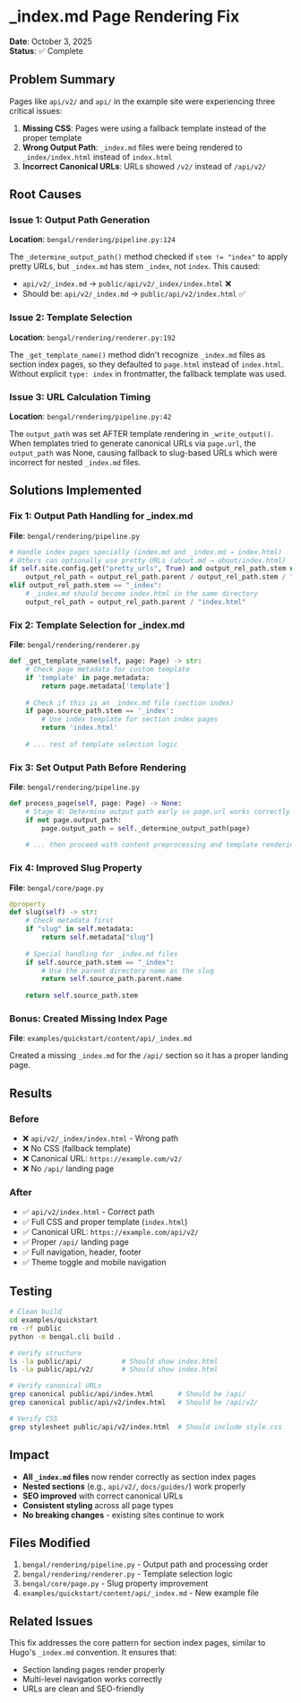 # _index.md Page Rendering Fix

**Date**: October 3, 2025  
**Status**: ✅ Complete

## Problem Summary

Pages like `api/v2/` and `api/` in the example site were experiencing three critical issues:

1. **Missing CSS**: Pages were using a fallback template instead of the proper template
2. **Wrong Output Path**: `_index.md` files were being rendered to `_index/index.html` instead of `index.html`
3. **Incorrect Canonical URLs**: URLs showed `/v2/` instead of `/api/v2/`

## Root Causes

### Issue 1: Output Path Generation
**Location**: `bengal/rendering/pipeline.py:124`

The `_determine_output_path()` method checked if `stem != "index"` to apply pretty URLs, but `_index.md` has stem `_index`, not `index`. This caused:
- `api/v2/_index.md` → `public/api/v2/_index/index.html` ❌
- Should be: `api/v2/_index.md` → `public/api/v2/index.html` ✅

### Issue 2: Template Selection
**Location**: `bengal/rendering/renderer.py:192`

The `_get_template_name()` method didn't recognize `_index.md` files as section index pages, so they defaulted to `page.html` instead of `index.html`. Without explicit `type: index` in frontmatter, the fallback template was used.

### Issue 3: URL Calculation Timing
**Location**: `bengal/rendering/pipeline.py:42`

The `output_path` was set AFTER template rendering in `_write_output()`. When templates tried to generate canonical URLs via `page.url`, the `output_path` was None, causing fallback to slug-based URLs which were incorrect for nested `_index.md` files.

## Solutions Implemented

### Fix 1: Output Path Handling for _index.md
**File**: `bengal/rendering/pipeline.py`

```python
# Handle index pages specially (index.md and _index.md → index.html)
# Others can optionally use pretty URLs (about.md → about/index.html)
if self.site.config.get("pretty_urls", True) and output_rel_path.stem not in ("index", "_index"):
    output_rel_path = output_rel_path.parent / output_rel_path.stem / "index.html"
elif output_rel_path.stem == "_index":
    # _index.md should become index.html in the same directory
    output_rel_path = output_rel_path.parent / "index.html"
```

### Fix 2: Template Selection for _index.md
**File**: `bengal/rendering/renderer.py`

```python
def _get_template_name(self, page: Page) -> str:
    # Check page metadata for custom template
    if 'template' in page.metadata:
        return page.metadata['template']
    
    # Check if this is an _index.md file (section index)
    if page.source_path.stem == '_index':
        # Use index template for section index pages
        return 'index.html'
    
    # ... rest of template selection logic
```

### Fix 3: Set Output Path Before Rendering
**File**: `bengal/rendering/pipeline.py`

```python
def process_page(self, page: Page) -> None:
    # Stage 0: Determine output path early so page.url works correctly
    if not page.output_path:
        page.output_path = self._determine_output_path(page)
    
    # ... then proceed with content preprocessing and template rendering
```

### Fix 4: Improved Slug Property
**File**: `bengal/core/page.py`

```python
@property
def slug(self) -> str:
    # Check metadata first
    if "slug" in self.metadata:
        return self.metadata["slug"]
    
    # Special handling for _index.md files
    if self.source_path.stem == "_index":
        # Use the parent directory name as the slug
        return self.source_path.parent.name
    
    return self.source_path.stem
```

### Bonus: Created Missing Index Page
**File**: `examples/quickstart/content/api/_index.md`

Created a missing `_index.md` for the `/api/` section so it has a proper landing page.

## Results

### Before
- ❌ `api/v2/_index/index.html` - Wrong path
- ❌ No CSS (fallback template)
- ❌ Canonical URL: `https://example.com/v2/`
- ❌ No `/api/` landing page

### After
- ✅ `api/v2/index.html` - Correct path
- ✅ Full CSS and proper template (`index.html`)
- ✅ Canonical URL: `https://example.com/api/v2/`
- ✅ Proper `/api/` landing page
- ✅ Full navigation, header, footer
- ✅ Theme toggle and mobile navigation

## Testing

```bash
# Clean build
cd examples/quickstart
rm -rf public
python -m bengal.cli build .

# Verify structure
ls -la public/api/          # Should show index.html
ls -la public/api/v2/       # Should show index.html

# Verify canonical URLs
grep canonical public/api/index.html      # Should be /api/
grep canonical public/api/v2/index.html   # Should be /api/v2/

# Verify CSS
grep stylesheet public/api/v2/index.html  # Should include style.css
```

## Impact

- **All `_index.md` files** now render correctly as section index pages
- **Nested sections** (e.g., `api/v2/`, `docs/guides/`) work properly
- **SEO improved** with correct canonical URLs
- **Consistent styling** across all page types
- **No breaking changes** - existing sites continue to work

## Files Modified

1. `bengal/rendering/pipeline.py` - Output path and processing order
2. `bengal/rendering/renderer.py` - Template selection logic
3. `bengal/core/page.py` - Slug property improvement
4. `examples/quickstart/content/api/_index.md` - New example file

## Related Issues

This fix addresses the core pattern for section index pages, similar to Hugo's `_index.md` convention. It ensures that:
- Section landing pages render properly
- Multi-level navigation works correctly
- URLs are clean and SEO-friendly

